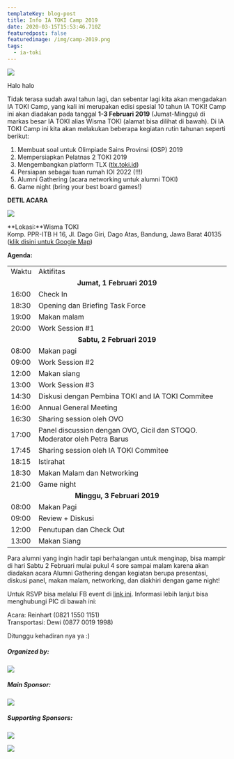 ```yaml
---
templateKey: blog-post
title: Info IA TOKI Camp 2019
date: 2020-03-15T15:53:46.710Z
featuredpost: false
featuredimage: /img/camp-2019.png
tags:
  - ia-toki
---
```


![](/img/camp-2019.png)

Halo halo

Tidak terasa sudah awal tahun lagi, dan sebentar lagi kita akan mengadakan IA TOKI Camp, yang kali ini merupakan edisi spesial 10 tahun IA TOKI! Camp ini akan diadakan pada tanggal **1-3 Februari 2019** (Jumat-Minggu) di markas besar IA TOKI alias Wisma TOKI (alamat bisa dilihat di bawah). Di IA TOKI Camp ini kita akan melakukan beberapa kegiatan rutin tahunan seperti berikut:

1. Membuat soal untuk Olimpiade Sains Provinsi (OSP) 2019
2. Mempersiapkan Pelatnas 2 TOKI 2019
3. Mengembangkan platform TLX ([tlx.toki.id](https://tlx.toki.id))
4. Persiapan sebagai tuan rumah IOI 2022 (!!!)
5. Alumni Gathering (acara networking untuk alumni TOKI)
6. Game night (bring your best board games!)

**DETIL ACARA**

![](/img/wiki.jpeg)

**Lokasi:**Wisma TOKI\
Komp. PPR-ITB H 16, Jl. Dago Giri, Dago Atas, Bandung, Jawa Barat 40135\
([klik disini untuk Google Map](https://www.google.com/maps/place/6%C2%B051'22.1%22S+107%C2%B037'23.2%22E/@-6.8561344,107.6209192,17z/data=!3m1!4b1!4m5!3m4!1s0x0:0x0!8m2!3d-6.8561344!4d107.6231079?hl=en))

**Agenda:**

<table>
  <tbody>
    <tr>
      <td>Waktu</td>
      <td>Aktifitas</td>
    </tr>
    <tr>
      <td style="text-align: center" colspan="2">
        <strong>Jumat, 1 Februari 2019</strong>
      </td>
    </tr>
    <tr>
      <td>16:00</td>
      <td>Check In</td>
    </tr>
    <tr>
      <td>18:30</td>
      <td>Opening dan Briefing Task Force</td>
    </tr>
    <tr>
      <td>19:00</td>
      <td>Makan malam</td>
    </tr>
    <tr>
      <td>20:00</td>
      <td>Work Session #1</td>
    </tr>
    <tr>
      <td style="text-align: center" colspan="2">
        <strong>Sabtu, 2 Februari 2019</strong>
      </td>
    </tr>
    <tr>
      <td>08:00</td>
      <td>Makan pagi</td>
    </tr>
    <tr>
      <td>09:00</td>
      <td>Work Session #2</td>
    </tr>
    <tr>
      <td>12:00</td>
      <td>Makan siang</td>
    </tr>
    <tr>
      <td>13:00</td>
      <td>Work Session #3</td>
    </tr>
    <tr>
      <td>14:30</td>
      <td>Diskusi dengan Pembina TOKI and IA TOKI Commitee</td>
    </tr>
    <tr>
      <td>16:00</td>
      <td>Annual General Meeting</td>
    </tr>
    <tr>
      <td>16:30</td>
      <td>Sharing session oleh OVO</td>
    </tr>
    <tr>
      <td>17:00</td>
      <td>
        Panel discussion dengan OVO, Cicil dan STOQO. Moderator oleh Petra Barus
      </td>
    </tr>
    <tr>
      <td>17:45</td>
      <td>Sharing session oleh IA TOKI Commitee</td>
    </tr>
    <tr>
      <td>18:15</td>
      <td>Istirahat</td>
    </tr>
    <tr>
      <td>18:30</td>
      <td>Makan Malam dan Networking</td>
    </tr>
    <tr>
      <td>21:00</td>
      <td>Game night</td>
    </tr>
    <tr>
      <td style="text-align: center" colspan="2">
        <strong>Minggu, 3 Februari 2019</strong>
      </td>
    </tr>
    <tr>
      <td>08:00</td>
      <td>Makan Pagi</td>
    </tr>
    <tr>
      <td>09:00</td>
      <td>Review + Diskusi</td>
    </tr>
    <tr>
      <td>12:00</td>
      <td>Penutupan dan Check Out</td>
    </tr>
    <tr>
      <td>13:00</td>
      <td>Makan Siang</td>
    </tr>
  </tbody>
</table>


Para alumni yang ingin hadir tapi berhalangan untuk menginap, bisa mampir di hari Sabtu 2 Februari mulai pukul 4 sore sampai malam karena akan diadakan acara Alumni Gathering dengan kegiatan berupa presentasi, diskusi panel, makan malam, networking, dan diakhiri dengan game night!

Untuk RSVP bisa melalui FB event di [link ini](https://www.facebook.com/events/486088705248642/). Informasi lebih lanjut bisa menghubungi PIC di bawah ini:

Acara: Reinhart (0821 1550 1151)\
Transportasi: Dewi (0877 0019 1998)

Ditunggu kehadiran nya ya :)

<div class="text-center">

<h5>Organized by:</h5>

![](/img/ia-toki.png)

<h5>Main Sponsor:</h5>

![](/img/ovo.png)

<h5>Supporting Sponsors:</h5>

![](/img/stoqo.jpg)

![](/img/cicil.png)

</div>
